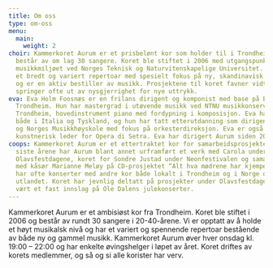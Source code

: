 ```yaml
---
title: Om oss
type: om-oss
menu:
  main:
    weight: 2
choir: Kammerkoret Aurum er et prisbelønt kor som holder til i Trondheim og som
  består av om lag 30 sangere. Koret ble stiftet i 2006 med utgangspunkt i
  musikkmiljøet ved Norges Teknisk og Naturvitenskapelige Universitet. Aurum har
  et bredt og variert repertoar med spesielt fokus på ny, skandinavisk musikk,
  og er en aktiv bestiller av musikk. Prosjektene til koret favner vidt, og
  springer ofte ut av nysgjerrighet for nye uttrykk.
eva: Eva Holm Foosnæs er en frilans dirigent og komponist med base på Byåsen i
  Trondheim. Hun har mastergrad i utøvende musikk ved NTNU musikkonservatoriet i
  Trondheim, hovedinstrument piano med fordypning i komposisjon. Eva har studert
  både i Italia og Tyskland, og hun har tatt etterutdanning som dirigent på NTNU
  og Norges Musikkhøyskole med fokus på orkesterdireksjon. Eva er også
  kunstnerisk leder for Opera di Setra. Eva har dirigert Aurum siden 2012.
coops: Kammerkoret Aurum er et ettertraktet kor for samarbeidsprosjekter. De
  siste årene har Aurum blant annet urframført et verk med Carola under
  Olavsfestdagene, koret for Sondre Justad under Neonfestivalen og samarbeidet
  med kåsør Marianne Meløy på CD-prosjektet “Alt hva mødrene har kjempet”. Aurum
  har ofte konserter med andre kor både lokalt i Trondheim og i Norge og
  utlandet. Koret har jevnlig deltatt på prosjekter under Olavsfestdagene, samt
  vært et fast innslag på Ole Dalens julekonserter.
---
```


Kammerkoret Aurum er et ambisiøst kor fra Trondheim. Koret ble stiftet i 2006 og består av rundt 30 sangere i 20-40-årene. Vi er opptatt av å holde et høyt musikalsk nivå og har et variert og spennende repertoar bestående av både ny og gammel musikk.
Kammerkoret Aurum øver hver onsdag kl. 19:00 – 22:00 og har enkelte øvingshelger i løpet av året. Koret driftes av korets medlemmer, og så og si alle korister har verv.
